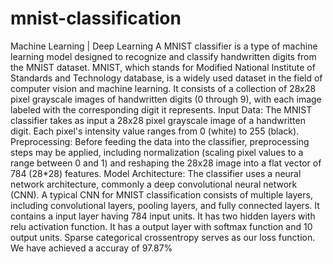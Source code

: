 # mnist-classification
Machine Learning | Deep Learning
A MNIST classifier is a type of machine learning model designed to recognize and classify handwritten digits from the MNIST dataset. MNIST, which stands for Modified National Institute of Standards and Technology database, is a widely used dataset in the field of computer vision and machine learning. It consists of a collection of 28x28 pixel grayscale images of handwritten digits (0 through 9), with each image labeled with the corresponding digit it represents.
Input Data: The MNIST classifier takes as input a 28x28 pixel grayscale image of a handwritten digit. Each pixel's intensity value ranges from 0 (white) to 255 (black).
Preprocessing: Before feeding the data into the classifier, preprocessing steps may be applied, including normalization (scaling pixel values to a range between 0 and 1) and reshaping the 28x28 image into a flat vector of 784 (28*28) features.
Model Architecture: The classifier uses a neural network architecture, commonly a deep convolutional neural network (CNN). A typical CNN for MNIST classification consists of multiple layers, including convolutional layers, pooling layers, and fully connected layers.
It contains a input layer having 784 input units. 
It has two hidden layers with relu activation function.
It has a output layer with softmax function and 10 output units.
Sparse categorical crossentropy serves as our loss function.
We have achieved a accuray of 97.87%
